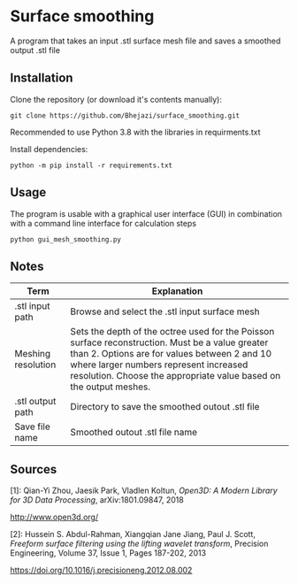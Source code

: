 # Surface smoothing
A program that takes an input .stl surface mesh file and saves a smoothed output .stl file

## Installation
Clone the repository (or download it's contents manually):
```shell
git clone https://github.com/Bhejazi/surface_smoothing.git
```
Recommended to use Python 3.8 with the libraries in requirments.txt

Install dependencies:
```shell
python -m pip install -r requirements.txt
```

## Usage
The program is usable with a graphical user interface (GUI) in combination with a command line interface for calculation steps
```shell
python gui_mesh_smoothing.py
```

## Notes
| Term | Explanation |
|------|-------------|
| .stl input path | Browse and select the .stl input surface mesh |
| Meshing resolution  | Sets the depth of the octree used for the Poisson surface reconstruction. Must be a value greater than 2. Options are for values between 2 and 10 where larger numbers represent increased resolution. Choose the appropriate value based on the output meshes. |
| .stl output path | Directory to save the smoothed outout .stl file |
| Save file name | Smoothed outout .stl file name |


## Sources
[1]: Qian-Yi Zhou, Jaesik Park, Vladlen Koltun, _Open3D: A Modern Library for 3D Data Processing_, arXiv:1801.09847, 2018

http://www.open3d.org/

[2]: Hussein S. Abdul-Rahman, Xiangqian Jane Jiang, Paul J. Scott, _Freeform surface filtering using the lifting wavelet transform_, Precision Engineering, Volume 37, Issue 1, Pages 187-202, 2013

https://doi.org/10.1016/j.precisioneng.2012.08.002
